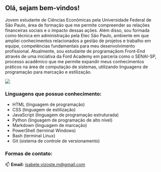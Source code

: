## Olá, sejam bem-vindos!

Jovem estudante de Ciências Econômicas pela Universidade Federal de São Paulo, área de formação que me permite compreender as relações financeiras sociais e o impacto dessas ações. Além disso, sou formada como técnica em administração pela Etec São Paulo, ambiente em que ampliei conhecimentos relacionados a gestão de projetos e trabalho em equipe, competências fundamentais para meu desenvolvimento profissional. Atualmente, sou estudante de programaçãom Front-End através de uma iniciativa da Ford Academy em parceria como o SENAI-SP, processo acadêmico que me permite expandir meus conhecimentos práticos na área de computação de sistemas, utilizando linguagens de programação para marcação e estilização. 

![](https://pin.it/6PfxIPyCT)
 
### Linguagens que possuo conhecimento: 
* HTML (linguagem de programação)
* CSS (linguagem de estilização)
* JavaScript (linguagem de programação estruturada)
* Python (linguagem de programação de alto nível)
* Markdown (linguagem de marcação)
* PowerShell (terminal Windows)
* Bash (terminal Linux)
* Git (sistema de controle de versionamento)

  
### Formas de contato: 

📫 **Email:** isabele.vizoste.m@gmail.com

